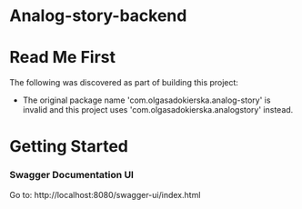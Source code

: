 # Analog-story-backend

# Read Me First
The following was discovered as part of building this project:

* The original package name 'com.olgasadokierska.analog-story' is invalid and this project uses 'com.olgasadokierska.analogstory' instead.

# Getting Started

### Swagger Documentation UI

Go to: http://localhost:8080/swagger-ui/index.html